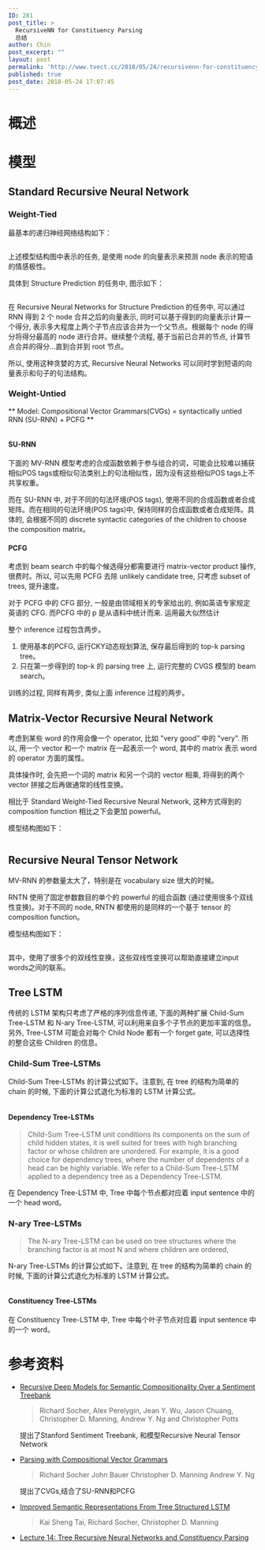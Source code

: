 ```yaml
---
ID: 281
post_title: >
  RecursiveNN for Constituency Parsing
  总结
author: Chin
post_excerpt: ""
layout: post
permalink: 'http://www.tvect.cc/2018/05/24/recursivenn-for-constituency-parsing-%e6%80%bb%e7%bb%93/'
published: true
post_date: 2018-05-24 17:07:45
---
```

<h1>概述</h1>

<h1>模型</h1>

<h2>Standard Recursive Neural Network</h2>

<h3>Weight-Tied</h3>

最基本的递归神经网络结构如下：

<img src="http://www.tvect.cc/wp-content/uploads/2018/05/rvnn-1024x354.png" alt="" />

上述模型结构图中表示的任务, 是使用 node 的向量表示来预测 node 表示的短语的情感极性。

具体到 Structure Prediction 的任务中, 图示如下：

<img src="http://www.tvect.cc/wp-content/uploads/2018/05/rvnn_constituent.png" alt="" />

在 Recursive Neural Networks for Structure Prediction 的任务中, 可以通过 RNN 得到 2 个 node 合并之后的向量表示, 同时可以基于得到的向量表示计算一个得分, 表示多大程度上两个子节点应该合并为一个父节点。根据每个 node 的得分将得分最高的 node 进行合并。继续整个流程, 基于当前已合并的节点, 计算节点合并的得分...直到合并到 root 节点。

所以, 使用这种贪婪的方式, Recursive Neural Networks 可以同时学到短语的向量表示和句子的句法结构。

<h3>Weight-Untied</h3>

** Model: Compositional Vector Grammars(CVGs) = syntactically untied RNN (SU-RNN) + PCFG **

<img src="http://www.tvect.cc/wp-content/uploads/2018/05/cvgs-1024x773.png" alt="" />

<h4>SU-RNN</h4>

下面的 MV-RNN 模型考虑的合成函数依赖于参与组合的词，可能会比较难以捕获相似POS tags或相似句法类别上的句法相似性，因为没有这些相似POS tags上不共享权重。

而在 SU-RNN 中, 对于不同的句法环境(POS tags), 使用不同的合成函数或者合成矩阵。而在相同的句法环境(POS tags)中, 保持同样的合成函数或者合成矩阵。具体的, 会根据不同的 discrete syntactic categories of the children to choose the composition matrix。

<h4>PCFG</h4>

考虑到 beam search 中的每个候选得分都需要进行 matrix-vector product 操作, 很费时。所以, 可以先用 PCFG 去除 unlikely candidate tree, 只考虑 subset of trees, 提升速度。

对于 PCFG 中的 CFG 部分, 一般是由领域相关的专家给出的, 例如英语专家规定英语的 CFG. 而PCFG 中的 p 是从语料中统计而来. 运用最大似然估计

整个 inference 过程包含两步。
1. 使用基本的PCFG, 运行CKY动态规划算法, 保存最后得到的 top-k parsing tree。
2. 只在第一步得到的 top-k 的 parsing tree 上, 运行完整的 CVGS 模型的 beam search。

训练的过程, 同样有两步, 类似上面 inference 过程的两步。

<h2>Matrix-Vector Recursive Neural Network</h2>

考虑到某些 word 的作用会像一个 operator, 比如 "very good" 中的 "very". 所以, 用一个 vector 和一个 matrix 在一起表示一个 word, 其中的 matrix 表示 word 的 operator 方面的属性。

具体操作时, 会先把一个词的 matrix 和另一个词的 vector 相乘, 将得到的两个 vector 拼接之后再做通常的线性变换。

相比于 Standard Weight-Tied Recursive Neural Network, 这种方式得到的 composition function 相比之下会更加 powerful。

模型结构图如下：

<img src="http://www.tvect.cc/wp-content/uploads/2018/05/mvrnn-1024x196.png" alt="" />

<h2>Recursive Neural Tensor Network</h2>

MV-RNN 的参数量太大了，特别是在 vocabulary size 很大的时候。

RNTN 使用了固定参数数目的单个的 powerful 的组合函数 (通过使用很多个双线性变换)。对于不同的 node, RNTN 都使用的是同样的一个基于 tensor 的 composition function。

模型结构图如下：

<img src="http://www.tvect.cc/wp-content/uploads/2018/05/rntn-1024x442.png" alt="" />

其中，使用了很多个的双线性变换，这些双线性变换可以帮助直接建立input words之间的联系。

<h2>Tree LSTM</h2>

传统的 LSTM 架构只考虑了严格的序列信息传递, 下面的两种扩展 Child-Sum Tree-LSTM 和 N-ary Tree-LSTM, 可以利用来自多个子节点的更加丰富的信息。另外, Tree-LSTM 可能会对每个 Child Node 都有一个 forget gate, 可以选择性的整合这些 Children 的信息。

<h3>Child-Sum Tree-LSTMs</h3>

Child-Sum Tree-LSTMs 的计算公式如下。注意到, 在 tree 的结构为简单的 chain 的时候, 下面的计算公式退化为标准的 LSTM 计算公式。

<img src="http://www.tvect.cc/wp-content/uploads/2018/05/dependency-tree-lstm.png" alt="" />

<h4>Dependency Tree-LSTMs</h4>

<blockquote>
  Child-Sum Tree-LSTM unit conditions its components on the sum of child hidden states, it is well suited for trees with high branching factor or whose children are unordered. For example, it is a good choice for dependency trees, where the number of dependents of a head can be highly variable.
  We refer to a Child-Sum Tree-LSTM applied to a dependency tree as a Dependency Tree-LSTM.
</blockquote>

在 Dependency Tree-LSTM 中, Tree 中每个节点都对应着 input sentence 中的一个 head word。

<h3>N-ary Tree-LSTMs</h3>

<blockquote>
  The N-ary Tree-LSTM can be used on tree structures where the branching factor is at most N and where children are ordered,
</blockquote>

N-ary Tree-LSTMs 的计算公式如下。注意到, 在 tree 的结构为简单的 chain 的时候, 下面的计算公式退化为标准的 LSTM 计算公式。

<img src="http://www.tvect.cc/wp-content/uploads/2018/05/nary-tree-lstm-1024x768.png" alt="" />

<h4>Constituency Tree-LSTMs</h4>

在 Constituency Tree-LSTM 中, Tree 中每个叶子节点对应着 input sentence 中的一个 word。

<h1>参考资料</h1>

<ul>
<li><a href="https://nlp.stanford.edu/pubs/SocherEtAl_EMNLP2013.pdf">Recursive Deep Models for Semantic Compositionality Over a Sentiment Treebank</a>

<blockquote>
  Richard Socher, Alex Perelygin, Jean Y. Wu, Jason Chuang,
  Christopher D. Manning, Andrew Y. Ng and Christopher Potts
</blockquote>

提出了Stanford Sentiment Treebank, 和模型Recursive Neural Tensor Network</p></li>
<li><p><a href="https://nlp.stanford.edu/pubs/SocherBauerManningNg_ACL2013.pdf">Parsing with Compositional Vector Grammars</a>

<blockquote>
  Richard Socher John Bauer Christopher D. Manning Andrew Y. Ng
</blockquote>

提出了CVGs,结合了SU-RNN和PCFG</p></li>
<li><p><a href="https://arxiv.org/abs/1503.00075">Improved Semantic Representations From Tree Structured LSTM</a>

<blockquote>
  Kai Sheng Tai, Richard Socher, Christopher D. Manning
</blockquote></li>
<li><p><a href="http://web.stanford.edu/class/cs224n/archive/WWW_1617/lectures/cs224n-2017-lecture14-TreeRNNs.pdf">Lecture 14: Tree Recursive Neural Networks and Constituency Parsing</a></p></li>
</ul>